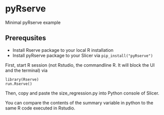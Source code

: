 # pyRserve
Minimal pyRserve example

## Prerequsites

* Install Rserve package to your local R installation
* Install pyRserve package to your Slicer via `pip_install("pyRserve")`


First, start R session (not Rstudio, the commandline R. It will block the UI and the terminal) via
```
library(Rserve)
run.Rserve()
```

Then, copy and paste the size_regression.py into Python console of Slicer.

You can compare the contents of the summary variable in python to the same R code executed in Rstudio. 
